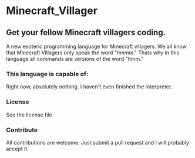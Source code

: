 # Minecraft_Villager
## Get your fellow Minecraft villagers coding.
A new esoteric programming language for Minecraft villagers. We all know that Minecraft Villagers only speak the word "_hmmm_." Thats why in this language all commands are versions of the word "hmm."

### This language is capable of:
Right now, absolutely nothing. I haven't even finished the interpreter.

### License
See the license file

### Contribute
All contributions are welcome. Just submit a pull request and I will probably accept it.
